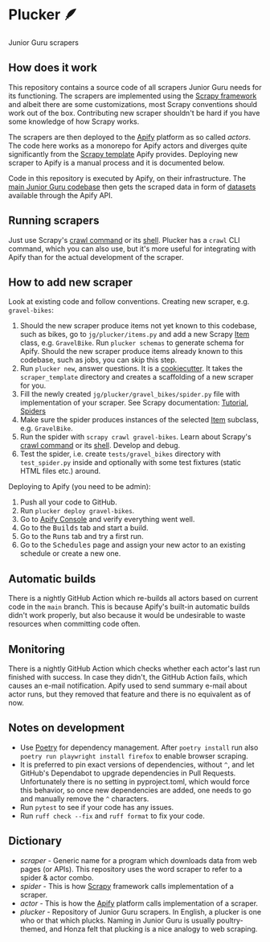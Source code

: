 # Plucker 🪶

Junior Guru scrapers

## How does it work

This repository contains a source code of all scrapers Junior Guru needs for its functioning.
The scrapers are implemented using the [Scrapy framework](https://scrapy.org/) and albeit there are some customizations, most Scrapy conventions should work out of the box.
Contributing new scraper shouldn't be hard if you have some knowledge of how Scrapy works.

The scrapers are then deployed to the [Apify](https://apify.com) platform as so called _actors_.
The code here works as a monorepo for Apify actors and diverges quite significantly from the [Scrapy template](https://github.com/apify/actor-templates/tree/master/templates/python-scrapy) Apify provides.
Deploying new scraper to Apify is a manual process and it is documented below.

Code in this repository is executed by Apify, on their infrastructure.
The [main Junior Guru codebase](https://github.com/juniorguru/junior.guru) then gets the scraped data in form of [datasets](https://docs.apify.com/platform/storage/dataset) available through the Apify API.

## Running scrapers

Just use Scrapy's [crawl command](https://docs.scrapy.org/en/latest/topics/commands.html#crawl) or its [shell](https://docs.scrapy.org/en/latest/topics/shell.html).
Plucker has a `crawl` CLI command, which you can also use, but it's more useful for integrating with Apify than for the actual development of the scraper.

## How to add new scraper

Look at existing code and follow conventions.
Creating new scraper, e.g. `gravel-bikes`:

1.  Should the new scraper produce items not yet known to this codebase, such as bikes, go to `jg/plucker/items.py` and add a new Scrapy [Item](https://docs.scrapy.org/en/latest/topics/items.html) class, e.g. `GravelBike`.
    Run `plucker schemas` to generate schema for Apify.
    Should the new scraper produce items already known to this codebase, such as jobs, you can skip this step.
1.  Run `plucker new`, answer questions.
    It is a [cookiecutter](https://github.com/cookiecutter/cookiecutter).
    It takes the `scraper_template` directory and creates a scaffolding of a new scraper for you.
1.  Fill the newly created `jg/plucker/gravel_bikes/spider.py` file with implementation of your scraper.
    See Scrapy documentation: [Tutorial](https://docs.scrapy.org/en/latest/intro/tutorial.html#our-first-spider), [Spiders](https://docs.scrapy.org/en/latest/topics/spiders.html)
1.  Make sure the spider produces instances of the selected [Item](https://docs.scrapy.org/en/latest/topics/items.html) subclass, e.g. `GravelBike`.
1.  Run the spider with `scrapy crawl gravel-bikes`.
    Learn about Scrapy's [crawl command](https://docs.scrapy.org/en/latest/topics/commands.html#crawl) or its [shell](https://docs.scrapy.org/en/latest/topics/shell.html).
    Develop and debug.
1.  Test the spider, i.e. create `tests/gravel_bikes` directory with `test_spider.py` inside and optionally with some test fixtures (static HTML files etc.) around.

Deploying to Apify (you need to be admin):

1.  Push all your code to GitHub.
1.  Run `plucker deploy gravel-bikes`.
1.  Go to [Apify Console](https://console.apify.com/actors) and verify everything went well.
1.  Go to the <kbd>Builds</kbd> tab and start a build.
1.  Go to the <kbd>Runs</kbd> tab and try a first run.
1.  Go to the <kbd>Schedules</kbd> page and assign your new actor to an existing schedule or create a new one.

## Automatic builds

There is a nightly GitHub Action which re-builds all actors based on current code in the `main` branch.
This is because Apify's built-in automatic builds didn't work properly, but also because it would be undesirable to waste resources when committing code often.

## Monitoring

There is a nightly GitHub Action which checks whether each actor's last run finished with success.
In case they didn't, the GitHub Action fails, which causes an e-mail notification.
Apify used to send summary e-mail about actor runs, but they removed that feature and there is no equivalent as of now.

## Notes on development

-   Use [Poetry](https://python-poetry.org/) for dependency management.
    After `poetry install` run also `poetry run playwright install firefox` to enable browser scraping.
-   It is preferred to pin exact versions of dependencies, without `^`, and let GitHub's Dependabot to upgrade dependencies in Pull Requests.
    Unfortunately there is no setting in pyproject.toml, which would force this behavior, so once new dependencies are added, one needs to go and manually remove the `^` characters.
-   Run `pytest` to see if your code has any issues.
-   Run `ruff check --fix` and `ruff format` to fix your code.

## Dictionary

-   _scraper_ - Generic name for a program which downloads data from web pages (or APIs). This repository uses the word scraper to refer to a spider & actor combo.
-   _spider_ - This is how [Scrapy](https://scrapy.org/) framework calls implementation of a scraper.
-   _actor_ - This is how the [Apify](https://apify.com) platform calls implementation of a scraper.
-   _plucker_ - Repository of Junior Guru scrapers. In English, a plucker is one who or that which plucks. Naming in Junior Guru is usually poultry-themed, and Honza felt that plucking is a nice analogy to web scraping.
